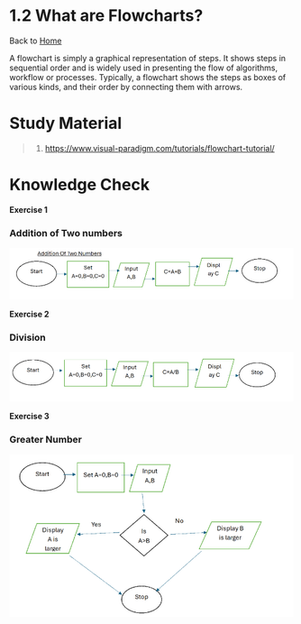 # 1.2 What are Flowcharts?

Back to [Home](../../README.md)

A flowchart is simply a graphical representation of steps. It shows steps in sequential order and is widely used in presenting the flow of algorithms, workflow or processes. Typically, a flowchart shows the steps as boxes of various kinds, and their order by connecting them with arrows.

# Study Material

> 1. <https://www.visual-paradigm.com/tutorials/flowchart-tutorial/>

# Knowledge Check

**Exercise 1**

### Addition of Two numbers
![Addition Of Two Numbers](../../documentation/images/image.png)

**Exercise 2**

### Division
![Division](../../documentation/images/image1.png)

**Exercise 3**

### Greater Number

![Greater number](../../documentation/images/image2.png)

